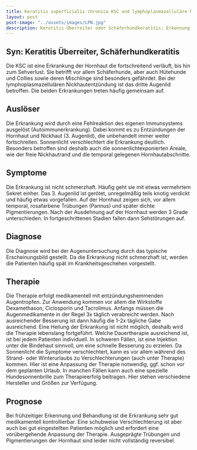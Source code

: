 ```yaml
---
title: Keratitis superficialis chronica KSC und lymphoplasmazelluläre Nickhautentzündung
layout: post
post-image: "../assets/images/LPN.jpg"
description: Keratitis Überreiter oder Schäferhundkeratitis; Erkennung und Therapie.
---
```

## Syn: Keratitis Überreiter, Schäferhundkeratitis

Die KSC ist eine Erkrankung der Hornhaut die fortschreitend verläuft, bis hin zum Sehverlust. Sie betrifft vor allem Schäferhunde, aber auch Hütehunde und Collies sowie deren Mischlinge sind besonders gefährdet.
Bei der lymphoplasmazellulären Nickhautentzündung ist das dritte Augenlid betroffen. Die beiden Erkrankungen treten häufig gemeinsam auf.

## Auslöser

Die Erkrankung wird durch eine Fehlreaktion des eigenen Immunsystems ausgelöst (Autoimmunerkrankung). Dabei kommt es zu Entzündungen der Hornhaut und Nickhaut (3. Augenlid), die unbehandelt immer weiter fortschreiten. Sonnenlicht verschlechtert die Erkrankung deutlich. Besonders betroffen sind deshalb auch die sonnenlichtexponierten Areale, wie der freie Nickhautrand und die temporal gelegenen Hornhautabschnitte. 

## Symptome

Die Erkrankung ist nicht schmerzhaft. Häufig geht sie mit etwas vermehrtem Sekret einher. Das 3. Augenlid ist gerötet, unregelmäßig teils knotig verdickt und häufig etwas vorgefallen. Auf der Hornhaut zeigen sich, vor allem temporal, rosafarbene Trübungen (Pannus) und später dichte Pigmentierungen. Nach der Ausdehnung auf der Hornhaut werden 3 Grade unterschieden. In fortgeschrittenen Stadien fallen dann Sehstörungen auf. 

## Diagnose

Die Diagnose wird bei der Augenuntersuchung durch das typische Erscheinungsbild gestellt. Da die Erkrankung nicht schmerzhaft ist, werden die Patienten häufig spät im Krankheitsgeschehen vorgestellt.  

## Therapie 

Die Therapie erfolgt medikamentell mit entzündungshemmenden Augentropfen. Zur Anwendung kommen vor allem die Wirkstoffe Dexamethason, Ciclosporin und Tacrolimus. Anfangs müssen die Augenmedikamente in der Regel 3x täglich verabreicht werden. Nach ausreichender Besserung ist dann häufig die 1-2x tägliche Gabe ausreichend. Eine Heilung der Erkrankung ist nicht möglich, deshalb wird die Therapie lebenslang fortgeführt. Welche Dauertherapie ausreichend ist, ist bei jedem Patienten individuell. 
In schweren Fällen, ist eine Injektion unter die Bindehaut sinnvoll, um eine schnelle Besserung zu erzielen.
Da Sonnenlicht die Symptome verschlechtert, kann es vor allem während des Strand- oder Winterurlaubs zu Verschlechterungen (auch unter Therapie) kommen. Hier ist eine Anpassung der Therapie notwendig, ggf. schon vor dem geplanten Urlaub. In manchen Fällen kann auch eine spezielle Hundesonnenbrille zum Therapieerfolg beitragen. Hier stehen verschiedene Hersteller und Größen zur Verfügung.   

## Prognose

Bei frühzeitiger Erkennung und Behandlung ist die Erkrankung sehr gut medikamentell kontrollierbar. Eine schubweise Verschlechterung ist aber auch bei gut eingestellten Patienten möglich und erfordert eine vorübergehende Anpassung der Therapie.
Ausgeprägte Trübungen und Pigmentierungen der Hornhaut sind leider nicht vollständig reversibel. 